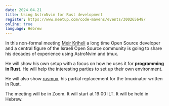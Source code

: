 ```yaml
---
date: 2024.04.21
title: Using AstroNvim for Rust development
register: https://www.meetup.com/code-mavens/events/300265648/
online: true
language: Hebrew
---
```



In this non-formal meeting [Meir Kriheli](https://www.meirkriheli.com/) a long time Open Source developer and a central figure of the Israeli Open Source community is going to share his decades of experience using AstroNvim and tmux.

He will show his own setup with a focus on how he uses it for **programming in Rust**. He will help the interesting parties to set up their own environment.

He will also show [rusmux](https://www.meirkriheli.com/en/2023/04/introducing-rusmux/), his partial replacement for the tmuxinator written in Rust.

The meeting will be in Zoom. It will start at 19:00 ILT. It will be held in Hebrew.



